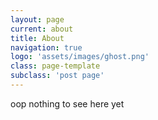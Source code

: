 ```yaml
---
layout: page
current: about
title: About
navigation: true
logo: 'assets/images/ghost.png'
class: page-template
subclass: 'post page'
---
```


oop nothing to see here yet